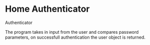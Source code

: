# Home Authenticator
Authenticator

The program takes in input from the user and compares password parameters, on successfull authentication the user object is returned.
